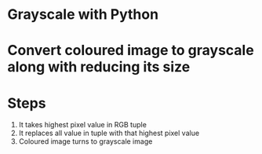 # Grayscale with Python
# Convert coloured image to grayscale along with reducing its size 
# Steps

 1) It takes highest pixel value in RGB tuple 
 2) It replaces all value in tuple with that highest pixel value 
 3) Coloured image turns to grayscale image

